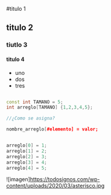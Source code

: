 #titulo 1
## titulo 2
### tiutlo 3
#### titulo 4

* uno
* dos
* tres 


 ```c++

const int TAMANO = 5;
int arreglo[TAMANO] {1,2,3,4,5};

//¿Como se asigna?

nombre_arreglo[#elemento] = valor;


arreglo[0] = 1;
arreglo[1] = 2;
arreglo[2] = 3;
arreglo[3] = 4;
arreglo[4] = 5;

```
![imagen]https://todosignos.com/wp-content/uploads/2020/03/asterisco.jpg
